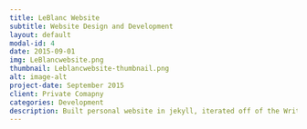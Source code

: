 ```yaml
---
title: LeBlanc Website
subtitle: Website Design and Development
layout: default
modal-id: 4
date: 2015-09-01
img: LeBlancwebsite.png
thumbnail: Leblancwebsite-thumbnail.png
alt: image-alt
project-date: September 2015
client: Private Comapny
categories: Development
description: Built personal website in jekyll, iterated off of the Writer theme but added substantial personalization. Link to full website at http://zoeleblanc.com/.
---
```


